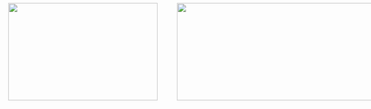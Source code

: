 <html lang="de-DE">
  <head>
   <meta charset="utf-8">
  </head>

<div    style="position:absolute; top: 6px; margin-left: 3px;>
  	  <a href="https://www.hs-bremen.de/person/schmatz/"> 
    	   <img id="INT-Logo" src="https://webshare.hs-bremen.de/f/68a43f882844470e8f31/?dl=1" width="300" height="196";>
  	  </a>
</div>

<div     style="position:absolute; top: 6px; margin-left: 342px; >
  	  <a href="https://www.hs-bremen.de/die-hsb/fakultaeten/elektrotechnik-und-informatik/labore/labor-fuer-elektromagnetische-vertraeglichkeit/">
    	   <img id="EMV-Labor" src="https://webshare.hs-bremen.de/f/fab66224e9fb4998af47/?dl=1" width="600"; height="196">      	        
  	  </a>
</div>

</body>

</html>

